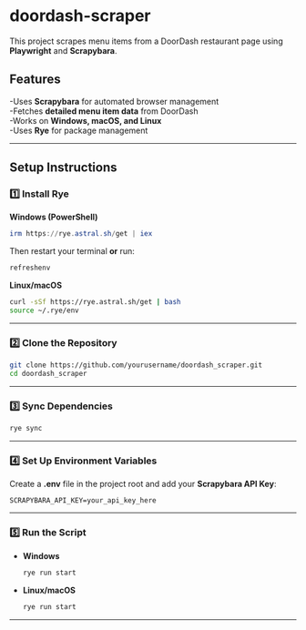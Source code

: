 # doordash-scraper 

This project scrapes menu items from a DoorDash restaurant page using **Playwright** and **Scrapybara**.  

## Features  
-Uses **Scrapybara** for automated browser management  
-Fetches **detailed menu item data** from DoorDash  
-Works on **Windows, macOS, and Linux**  
-Uses **Rye** for package management  

---

## Setup Instructions  

### **1️⃣ Install Rye**  

**Windows (PowerShell)**  
```powershell
irm https://rye.astral.sh/get | iex
```
Then restart your terminal **or** run:  
```powershell
refreshenv
```

**Linux/macOS**  
```sh
curl -sSf https://rye.astral.sh/get | bash
source ~/.rye/env
```

---

### **2️⃣ Clone the Repository**  
```sh
git clone https://github.com/yourusername/doordash_scraper.git
cd doordash_scraper
```

---

### **3️⃣ Sync Dependencies**  
```sh
rye sync
```

---

### **4️⃣ Set Up Environment Variables**  
Create a **.env** file in the project root and add your **Scrapybara API Key**:  
```
SCRAPYBARA_API_KEY=your_api_key_here
```
---

### **5️⃣ Run the Script**  
- **Windows**  
  ```sh
  rye run start
  ```
- **Linux/macOS**  
  ```sh
  rye run start
  ```

---
